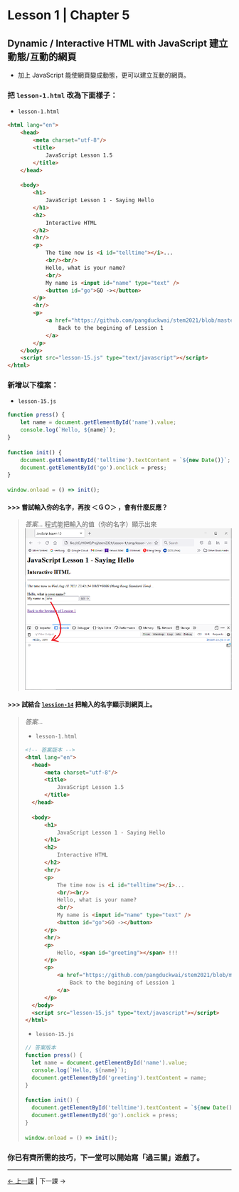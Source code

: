 # Lesson 1 | Chapter 5

## Dynamic / Interactive HTML with JavaScript 建立動態/互動的網頁
- 加上 JavaScript 能使網頁變成動態，更可以建立互動的網頁。

### 把 `lesson-1.html` 改為下面樣子：
- `lesson-1.html`
```html
<html lang="en">
	<head>
		<meta charset="utf-8"/>
		<title>
			JavaScript Lesson 1.5
		</title>
	</head>

	<body>
		<h1>
			JavaScript Lesson 1 - Saying Hello
		</h1>
		<h2>
			Interactive HTML
		</h2>
		<hr/>
		<p>
			The time now is <i id="telltime"></i>...
			<br/><br/>
			Hello, what is your name?
			<br/>
			My name is <input id="name" type="text" />
			<button id="go">GO -></button>
		</p>
		<hr/>
		<p>
			<a href="https://github.com/pangduckwai/stem2021/blob/master/Lesson-1/README.md">
				Back to the begining of Lession 1
			</a>
		</p>
	</body>
	<script src="lesson-15.js" type="text/javascript"></script>
</html>
```

### 新增以下檔案：
- `lesson-15.js`
```javascript
function press() {
	let name = document.getElementById('name').value;
	console.log(`Hello, ${name}`);
}

function init() {
	document.getElementById('telltime').textContent = `${new Date()}`;
	document.getElementById('go').onclick = press;
}

window.onload = () => init();
```

#### >>> 嘗試輸入你的名字，再按 ＜ＧＯ＞ ，會有什麼反應？
> _答案..._
> 程式能把輸入的值（你的名字）顯示出來
> ![Answer - lesson-15](lesson-15.png)

#### >>> 試結合 [`lession-14`](lesson-14.md) 把輸入的名字顯示到網頁上。
> _答案..._
> - `lesson-1.html`
> ```html
> <!-- 答案版本 -->
> <html lang="en">
> 	<head>
> 		<meta charset="utf-8"/>
> 		<title>
> 			JavaScript Lesson 1.5
> 		</title>
> 	</head>
> 
> 	<body>
> 		<h1>
> 			JavaScript Lesson 1 - Saying Hello
> 		</h1>
> 		<h2>
> 			Interactive HTML
> 		</h2>
> 		<hr/>
> 		<p>
> 			The time now is <i id="telltime"></i>...
> 			<br/><br/>
> 			Hello, what is your name?
> 			<br/>
> 			My name is <input id="name" type="text" />
> 			<button id="go">GO -></button>
> 		</p>
> 		<hr/>
> 		<p>
> 			Hello, <span id="greeting"></span> !!!
> 		</p>
> 		<p>
> 			<a href="https://github.com/pangduckwai/stem2021/blob/master/Lesson-1/README.md">
> 				Back to the begining of Lession 1
> 			</a>
> 		</p>
> 	</body>
> 	<script src="lesson-15.js" type="text/javascript"></script>
> </html>
> ```
>
> - `lesson-15.js`
> ```javascript
> // 答案版本
> function press() {
> 	let name = document.getElementById('name').value;
> 	console.log(`Hello, ${name}`);
> 	document.getElementById('greeting').textContent = name;
> }
> 
> function init() {
> 	document.getElementById('telltime').textContent = `${new Date()}`;
> 	document.getElementById('go').onclick = press;
> }
> 
> window.onload = () => init();
> ```

### 你已有齊所需的技巧，下一堂可以開始寫「過三關」遊戲了。

---

[← 上一課](lesson-14.md) | 下一課 →
